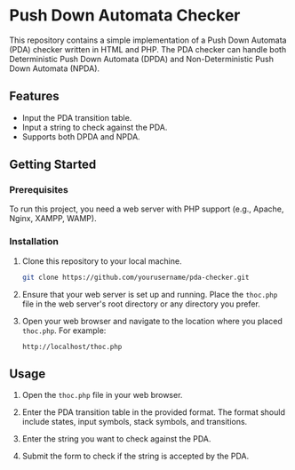 # Push Down Automata Checker

This repository contains a simple implementation of a Push Down Automata (PDA) checker written in HTML and PHP. The PDA checker can handle both Deterministic Push Down Automata (DPDA) and Non-Deterministic Push Down Automata (NPDA). 

## Features

- Input the PDA transition table.
- Input a string to check against the PDA.
- Supports both DPDA and NPDA.

## Getting Started

### Prerequisites

To run this project, you need a web server with PHP support (e.g., Apache, Nginx, XAMPP, WAMP).

### Installation

1. Clone this repository to your local machine.
    ```bash
    git clone https://github.com/yourusername/pda-checker.git
    ```

2. Ensure that your web server is set up and running. Place the `thoc.php` file in the web server's root directory or any directory you prefer.

3. Open your web browser and navigate to the location where you placed `thoc.php`. For example:
    ```
    http://localhost/thoc.php
    ```

## Usage

1. Open the `thoc.php` file in your web browser.

2. Enter the PDA transition table in the provided format. The format should include states, input symbols, stack symbols, and transitions.

3. Enter the string you want to check against the PDA.

4. Submit the form to check if the string is accepted by the PDA.
